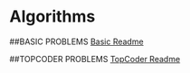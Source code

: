 # Algorithms

##BASIC PROBLEMS
[Basic Readme](https://github.com/thealgor/Algorithms/blob/master/Basic.md)

##TOPCODER PROBLEMS
[TopCoder Readme](https://github.com/thealgor/Algorithms/blob/master/TOPCODER.md)
